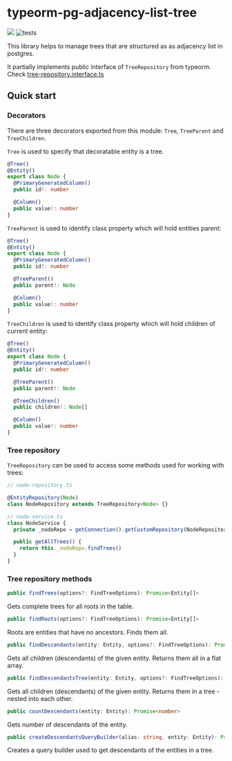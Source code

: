 # typeorm-pg-adjacency-list-tree

<a
href="https://codeclimate.com/github/slaviqueue/typeorm-pg-adjacency-list-tree/maintainability"><img
src="https://api.codeclimate.com/v1/badges/87bcd3913294f1f2aaf0/maintainability"
/></a>
![tests](https://github.com/slaviqueue/typeorm-pg-adjacency-list-tree/workflows/test/badge.svg)

This library helps to manage trees that are structured as as adjacency list in
postgres.

It partially implements public interface of `TreeRepository` from typeorm. Check [tree-repository.interface.ts](https://github.com/slaviqueue/typeorm-pg-adjacency-list-tree/blob/master/lib/repository/tree-repository.interface.ts)

## Quick start

### Decorators

There are three decorators exported from this module: `Tree`, `TreeParent` and `TreeChildren`.

`Tree` is used to specify that decoratable entity is a tree.

```typescript
@Tree()
@Entity()
export class Node {
  @PrimaryGeneratedColumn()
  public id!: number

  @Column()
  public value!: number
}
```

`TreeParent` is used to identify class property which will hold entities parent:

```typescript
@Tree()
@Entity()
export class Node {
  @PrimaryGeneratedColumn()
  public id!: number

  @TreeParent()
  public parent!: Node

  @Column()
  public value!: number
}
```

`TreeChildren` is used to identify class property which will hold children of current entity:

```typescript
@Tree()
@Entity()
export class Node {
  @PrimaryGeneratedColumn()
  public id!: number

  @TreeParent()
  public parent!: Node

  @TreeChildren()
  public children!: Node[]

  @Column()
  public value!: number
}
```

### Tree repository

`TreeRepository` can be used to access some methods used for working with trees:

```typescript
// node-repository.ts

@EntityRepository(Node)
class NodeRepository extends TreeRepository<Node> {}

// node-service.ts
class NodeService {
  private _nodeRepo = getConnection().getCustomRepository(NodeRepository)

  public getAllTrees() {
    return this._nodeRepo.findTrees()
  }
}
```

### Tree repository methods

```typescript
public findTrees(options?: FindTreeOptions): Promise<Entity[]>
```

Gets complete trees for all roots in the table.

```typescript
public findRoots(options?: FindTreeOptions): Promise<Entity[]>
```

Roots are entities that have no ancestors. Finds them all.

```typescript
public findDescendants(entity: Entity, options?: FindTreeOptions): Promise<Entity[]>
```

Gets all children (descendants) of the given entity. Returns them all in a flat array.

```typescript
public findDescendantsTree(entity: Entity, options?: FindTreeOptions): Promise<Entity>
```

Gets all children (descendants) of the given entity. Returns them in a tree - nested into each other.

```typescript
public countDescendants(entity: Entity): Promise<number>
```

Gets number of descendants of the entity.

```typescript
public createDescendantsQueryBuilder(alias: string, entity: Entity): Promise<SelectQueryBuilder<Entity>>
```

Creates a query builder used to get descendants of the entities in a tree.
